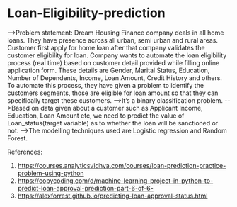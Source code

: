 # Loan-Eligibility-prediction

-->Problem statement:
Dream Housing Finance company deals in all home loans. They have presence across all urban, semi urban and rural areas. Customer first apply for home loan after that company validates the customer eligibility for loan. Company wants to automate the loan eligibility process (real time) based on customer detail provided while filling online application form. These details are Gender, Marital Status, Education, Number of Dependents, Income, Loan Amount, Credit History and others. To automate this process, they have given a problem to identify the customers segments, those are eligible for loan amount so that they can specifically target these customers.
-->It’s a binary classification problem.
-->Based on  data given about a customer such as Applicant  Income, Education, Loan Amount etc, we need to predict the value of Loan_status(target variable) as to whether the loan will be sanctioned or not.
-->The modelling techniques used are Logistic regression and Random Forest.


References:
1) https://courses.analyticsvidhya.com/courses/loan-prediction-practice-problem-using-python
2) https://copycoding.com/d/machine-learning-project-in-python-to-predict-loan-approval-prediction-part-6-of-6-
3) https://alexforrest.github.io/predicting-loan-approval-status.html

